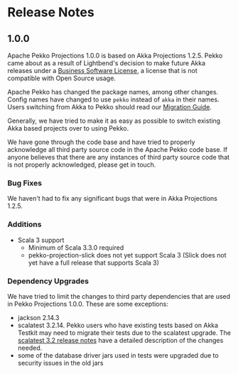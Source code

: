 # Release Notes

## 1.0.0
Apache Pekko Projections 1.0.0 is based on Akka Projections 1.2.5. Pekko came about as a result of Lightbend's decision to make future
Akka releases under a [Business Software License](https://www.lightbend.com/blog/why-we-are-changing-the-license-for-akka),
a license that is not compatible with Open Source usage.

Apache Pekko has changed the package names, among other changes. Config names have changed to use `pekko` instead
of `akka` in their names. Users switching from Akka to Pekko should read our [Migration Guide](https://pekko.apache.org/docs/pekko/current/project/migration-guides.html).

Generally, we have tried to make it as easy as possible to switch existing Akka based projects over to using Pekko.

We have gone through the code base and have tried to properly acknowledge all third party source code in the
Apache Pekko code base. If anyone believes that there are any instances of third party source code that is not
properly acknowledged, please get in touch.

### Bug Fixes
We haven't had to fix any significant bugs that were in Akka Projections 1.2.5.

### Additions
* Scala 3 support
    * Minimum of Scala 3.3.0 required
    * pekko-projection-slick does not yet support Scala 3 (Slick does not yet have a full release that supports Scala 3)

### Dependency Upgrades
We have tried to limit the changes to third party dependencies that are used in Pekko Projections 1.0.0. These are some exceptions:

* jackson 2.14.3
* scalatest 3.2.14. Pekko users who have existing tests based on Akka Testkit may need to migrate their tests due to the scalatest upgrade. The [scalatest 3.2 release notes](https://www.scalatest.org/release_notes/3.2.0) have a detailed description of the changes needed.
* some of the database driver jars used in tests were upgraded due to security issues in the old jars
